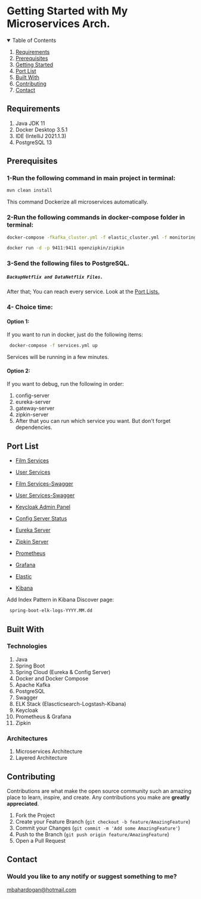 # Getting Started with My Microservices Arch.

<details open="open">
  <summary>Table of Contents</summary>
  <ol>
    <li>
      <a href="#requirements">Requirements</a>
    </li>
      <li>
      <a href="#prerequisites">Prerequisites</a>
    </li>
    <li>
      <a href="#getting-started">Getting Started</a>
       </li>
    <li><a href="#port-list">Port List</a></li>
        <li><a href="#built-with">Built With</a></li>
    <li><a href="#contributing">Contributing</a></li>
        <li><a href="#contact">Contact</a></li>
  </ol>
</details>

## Requirements

1. Java JDK 11 
2. Docker Desktop 3.5.1
3. IDE (IntelliJ 2021.1.3)
4. PostgreSQL 13


## Prerequisites

### 1-Run the following command in main project in terminal:
   ```sh
   mvn clean install
   ```
This command Dockerize all microservices automatically.

### 2-Run the following commands in docker-compose folder in terminal:
   ```sh
   docker-compose -fkafka_cluster.yml -f elastic_cluster.yml -f monitoring.yml -f keycloak_authorization_server.yml up
   
   docker run -d -p 9411:9411 openzipkin/zipkin
   ```
   
  
### 3-Send the following files to PostgreSQL.
##### `BackupNetflix and DataNetflix Files.` 
After that; You can reach every service. Look at the <a href="#port-list">Port Lists.</a> 



### 4- Choice time:

#### Option 1: 
If you want to run in docker, just do the following items:
  ```sh
   docker-compose -f services.yml up
   ```
Services will be running in a few minutes.


#### Option 2: 
If you want to debug, run the following in order:
1. config-server
2. eureka-server
3. gateway-server
4. zipkin-server
5. After that you can run which service you want. But don't forget dependencies.




## Port List
* [Film Services](http://localhost:8088/film-controller/api/)
* [User Services](http://localhost:8088/controller/api/)
* [Film Services-Swagger](http://localhost:8088/film-controller/swagger-ui.html#)
* [User Services-Swagger](http://localhost:8088/controller/swagger-ui.html#)

* [Keycloak Admin Panel](http://localhost:9091/auth/)

* [Config Server Status](http://localhost:8088/actuator/health)
* [Eureka Server](http://localhost:8761/eureka/)

* [Zipkin Server](http://localhost:9411/zipkin/)
* [Prometheus](http://localhost:9090/)
* [Grafana](http://localhost:3000/)
* [Elastic](http://localhost:9200/)
* [Kibana](http://localhost:5601/)


Add Index Pattern in Kibana Discover page:
  ```sh
   spring-boot-elk-logs-YYYY.MM.dd 
   ```


## Built With

### Technologies
1. Java 
2. Spring Boot
3. Spring Cloud (Eureka & Config Server)
4. Docker and Docker Compose
5. Apache Kafka
6. PostgreSQL
7. Swagger
8. ELK Stack (Elascticsearch-Logstash-Kibana)
9. Keycloak
10. Prometheus & Grafana
11. Zipkin

### Architectures
1. Microservices Architecture
2. Layered Architecture


## Contributing

Contributions are what make the open source community such an amazing place to learn, inspire, and create. Any contributions you make are **greatly appreciated**.

1. Fork the Project
2. Create your Feature Branch (`git checkout -b feature/AmazingFeature`)
3. Commit your Changes (`git commit -m 'Add some AmazingFeature'`)
4. Push to the Branch (`git push origin feature/AmazingFeature`)
5. Open a Pull Request


## Contact
### Would you like to any notify or suggest something to me?
mbahardogan@hotmail.com
